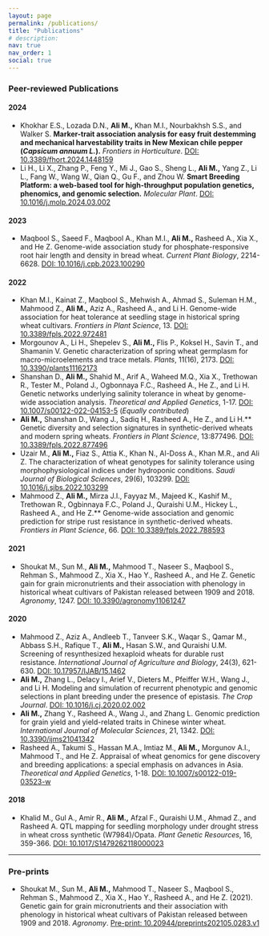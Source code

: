 ```yaml
---
layout: page
permalink: /publications/
title: "Publications"
# description:
nav: true
nav_order: 1
social: true
---
```


### **Peer-reviewed Publications**

#### **2024**
- Khokhar E.S., Lozada D.N., **Ali M.,** Khan M.I., Nourbakhsh S.S., and Walker S. **Marker-trait association analysis for easy fruit destemming and mechanical harvestability traits in New Mexican chile pepper (*Capsicum annuum L.*).** *Frontiers in Horticulture*. [DOI: 10.3389/fhort.2024.1448159](https://doi.org/10.3389/fhort.2024.1448159)  
- Li H., Li X., Zhang P., Feng Y., Mi J., Gao S., Sheng L., **Ali M.,** Yang Z., Li L., Fang W., Wang W., Qian Q., Gu F., and Zhou W. **Smart Breeding Platform: a web-based tool for high-throughput population genetics, phenomics, and genomic selection.** *Molecular Plant*. [DOI: 10.1016/j.molp.2024.03.002](https://doi.org/10.1016/j.molp.2024.03.002)  

#### **2023**
- Maqbool S., Saeed F., Maqbool A., Khan M.I., **Ali M.,** Rasheed A., Xia X., and He Z. Genome-wide association study for phosphate-responsive root hair length and density in bread wheat. *Current Plant Biology*, 2214-6628. [DOI: 10.1016/j.cpb.2023.100290](https://doi.org/10.1016/j.cpb.2023.100290)  

#### **2022**
- Khan M.I., Kainat Z., Maqbool S., Mehwish A., Ahmad S., Suleman H.M., Mahmood Z., **Ali M.,** Aziz A., Rasheed A., and Li H. Genome-wide association for heat tolerance at seedling stage in historical spring wheat cultivars. *Frontiers in Plant Science*, 13. [DOI: 10.3389/fpls.2022.972481](https://www.frontiersin.org/articles/10.3389/fpls.2022.972481/full)  
- Morgounov A., Li H., Shepelev S., **Ali M.,** Flis P., Koksel H., Savin T., and Shamanin V. Genetic characterization of spring wheat germplasm for macro-microelements and trace metals. *Plants*, 11(16), 2173. [DOI: 10.3390/plants11162173](https://www.mdpi.com/2223-7747/11/16/2173)  
- Shanshan D., **Ali M.,** Shahid M., Arif A., Waheed M.Q., Xia X., Trethowan R., Tester M., Poland J., Ogbonnaya F.C., Rasheed A., He Z., and Li H. Genetic networks underlying salinity tolerance in wheat by genome-wide association analysis. *Theoretical and Applied Genetics*, 1-17. [DOI: 10.1007/s00122-022-04153-5](https://link.springer.com/article/10.1007/s00122-022-04153-5) (*Equally contributed*)  
- **Ali M.,** Shanshan D., Wang J., Sadiq H., Rasheed A., He Z., and Li H.** Genetic diversity and selection signatures in synthetic-derived wheats and modern spring wheats. *Frontiers in Plant Science*, 13:877496. [DOI: 10.3389/fpls.2022.877496](https://www.frontiersin.org/articles/10.3389/fpls.2022.877496/full)  
- Uzair M., **Ali M.,** Fiaz S., Attia K., Khan N., Al-Doss A., Khan M.R., and Ali Z. The characterization of wheat genotypes for salinity tolerance using morphophysiological indices under hydroponic conditions. *Saudi Journal of Biological Sciences*, 29(6), 103299. [DOI: 10.1016/j.sjbs.2022.103299](https://www.sciencedirect.com/science/article/pii/S1319562X22002157)  
- Mahmood Z., **Ali M.,** Mirza J.I., Fayyaz M., Majeed K., Kashif M., Trethowan R., Ogbinnaya F.C., Poland J., Quraishi U.M., Hickey L., Rasheed A., and He Z.** Genome-wide association and genomic prediction for stripe rust resistance in synthetic-derived wheats. *Frontiers in Plant Science*, 66. [DOI: 10.3389/fpls.2022.788593](https://www.frontiersin.org/articles/10.3389/fpls.2022.788593/full)  

#### **2021**
- Shoukat M., Sun M., **Ali M.,** Mahmood T., Naseer S., Maqbool S., Rehman S., Mahmood Z., Xia X., Hao Y., Rasheed A., and He Z. Genetic gain for grain micronutrients and their association with phenology in historical wheat cultivars of Pakistan released between 1909 and 2018. *Agronomy*, 1247. [DOI: 10.3390/agronomy11061247](https://www.mdpi.com/2073-4395/11/6/1247)  

#### **2020**
- Mahmood Z., Aziz A., Andleeb T., Tanveer S.K., Waqar S., Qamar M., Abbass S.H., Rafique T., **Ali M.,** Hasan S.W., and Quraishi U.M. Screening of resynthesized hexaploid wheats for durable rust resistance. *International Journal of Agriculture and Biology*, 24(3), 621-630. [DOI: 10.17957/IJAB/15.1462](https://www.cabdirect.org/cabdirect/abstract/20203355477)  
- **Ali M.,** Zhang L., Delacy I., Arief V., Dieters M., Pfeiffer W.H., Wang J., and Li H. Modeling and simulation of recurrent phenotypic and genomic selections in plant breeding under the presence of epistasis. *The Crop Journal*. [DOI: 10.1016/j.cj.2020.02.002](https://www.sciencedirect.com/science/article/pii/S2214514120300544)  
- **Ali M.,** Zhang Y., Rasheed A., Wang J., and Zhang L. Genomic prediction for grain yield and yield-related traits in Chinese winter wheat. *International Journal of Molecular Sciences*, 21, 1342. [DOI: 10.3390/ijms21041342](https://www.mdpi.com/1422-0067/21/4/1342)  
- Rasheed A., Takumi S., Hassan M.A., Imtiaz M., **Ali M.,** Morgunov A.I., Mahmood T., and He Z. Appraisal of wheat genomics for gene discovery and breeding applications: a special emphasis on advances in Asia. *Theoretical and Applied Genetics*, 1-18. [DOI: 10.1007/s00122-019-03523-w](https://link.springer.com/article/10.1007/s00122-019-03523-w)  

#### **2018**
- Khalid M., Gul A., Amir R., **Ali M.,** Afzal F., Quraishi U.M., Ahmad Z., and Rasheed A. QTL mapping for seedling morphology under drought stress in wheat cross synthetic (W7984)/Opata. *Plant Genetic Resources*, 16, 359-366. [DOI: 10.1017/S1479262118000023](https://doi.org/10.1017/S1479262118000023)  

---

### **Pre-prints**

- Shoukat M., Sun M., **Ali M.,** Mahmood T., Naseer S., Maqbool S., Rehman S., Mahmood Z., Xia X., Hao Y., Rasheed A., and He Z. (2021). Genetic gain for grain micronutrients and their association with phenology in historical wheat cultivars of Pakistan released between 1909 and 2018. *Agronomy*. [Pre-print: 10.20944/preprints202105.0283.v1](https://www.preprints.org/manuscript/202105.0283/v1)